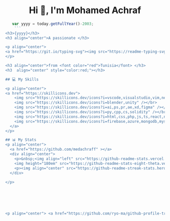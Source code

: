 <h1 align="center">Hi 👋, I'm Mohamed Achraf</h1>

```js
   var yyyy = today.getFullYear()-2003;
    ```
<h3>{yyyy}</h3>
<h3 align="center">A passionate </h3>

<p align="center">
<a href="https://git.io/typing-svg"><img src="https://readme-typing-svg.demolab.com?font=Fira+Code&weight=700&size=30&pause=1000&color=023E8A&center=true&vCenter=true&width=435&lines=Full+Stack+Devoloper;Mobile+Developer" alt="Typing SVG" /></a>
</p>

<h3 align="center">from <font color="red">Tunisia</font> </h3>
<h3  align="center" style="color:red;"></h3>

## 💻 My Skills

<p align="center">
<a href="https://skillicons.dev">
    <img src="https://skillicons.dev/icons?i=vscode,visualstudio,vim,neovim" /></br>
    <img src="https://skillicons.dev/icons?i=blender,unity" /></br>
    <img src="https://skillicons.dev/icons?i=ai,ps,pr,ae,xd,figma" /></br>
    <img src="https://skillicons.dev/icons?i=py,cpp,cs,solidity" /></br>
    <img src="https://skillicons.dev/icons?i=html,css,php,js,ts,react,nextjs,redux,tailwind,nodejs,express,electron," /></br>
    <img src="https://skillicons.dev/icons?i=firebase,azure,mongodb,mysql" /></br>
  </a>
</p>

## 📊 My Stats
<p align="center">
  <a href="https://github.com/medachraff" ></a>
  <div align="center">
    <p>&nbsp;<img align="left" src="https://github-readme-stats.vercel.app/api?username=medachraff&show_icons=true&locale=en" alt="medachraff" /></p>
    <img height="180em" src="https://github-readme-stats-eight-theta.vercel.app/api/top-langs/?username=medachraff&layout=compact&langs_count=8&theme=transparent"/>
    <p><img align="center" src="https://github-readme-streak-stats.herokuapp.com/?user=medachraff&" alt="medachraff" /></p>
  </div>
  
</p>






<p align="center"> <a href="https://github.com/ryo-ma/github-profile-trophy"><img src="https://github-profile-trophy.vercel.app/?username=medachraff" alt="medachraff" /></a> </p>





